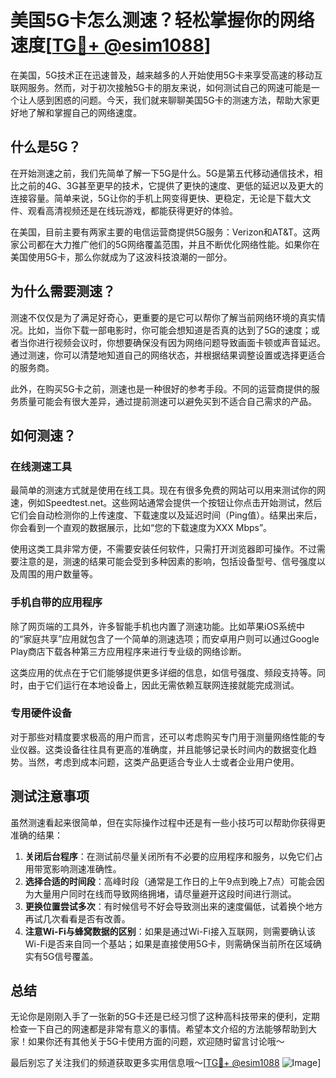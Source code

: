 # 美国5G卡怎么测速？轻松掌握你的网络速度[[TG💪+ @esim1088](https://t.me/s/esim1088)]

在美国，5G技术正在迅速普及，越来越多的人开始使用5G卡来享受高速的移动互联网服务。然而，对于初次接触5G卡的朋友来说，如何测试自己的网速可能是一个让人感到困惑的问题。今天，我们就来聊聊美国5G卡的测速方法，帮助大家更好地了解和掌握自己的网络速度。

## 什么是5G？

在开始测速之前，我们先简单了解一下5G是什么。5G是第五代移动通信技术，相比之前的4G、3G甚至更早的技术，它提供了更快的速度、更低的延迟以及更大的连接容量。简单来说，5G让你的手机上网变得更快、更稳定，无论是下载大文件、观看高清视频还是在线玩游戏，都能获得更好的体验。

在美国，目前主要有两家主要的电信运营商提供5G服务：Verizon和AT&T。这两家公司都在大力推广他们的5G网络覆盖范围，并且不断优化网络性能。如果你在美国使用5G卡，那么你就成为了这波科技浪潮的一部分。

## 为什么需要测速？

测速不仅仅是为了满足好奇心，更重要的是它可以帮你了解当前网络环境的真实情况。比如，当你下载一部电影时，你可能会想知道是否真的达到了5G的速度；或者当你进行视频会议时，你想要确保没有因为网络问题导致画面卡顿或声音延迟。通过测速，你可以清楚地知道自己的网络状态，并根据结果调整设置或选择更适合的服务商。

此外，在购买5G卡之前，测速也是一种很好的参考手段。不同的运营商提供的服务质量可能会有很大差异，通过提前测速可以避免买到不适合自己需求的产品。

## 如何测速？

### 在线测速工具

最简单的测速方式就是使用在线工具。现在有很多免费的网站可以用来测试你的网速，例如Speedtest.net。这些网站通常会提供一个按钮让你点击开始测试，然后它们会自动检测你的上传速度、下载速度以及延迟时间（Ping值）。结果出来后，你会看到一个直观的数据展示，比如“您的下载速度为XXX Mbps”。

使用这类工具非常方便，不需要安装任何软件，只需打开浏览器即可操作。不过需要注意的是，测速的结果可能会受到多种因素的影响，包括设备型号、信号强度以及周围的用户数量等。

### 手机自带的应用程序

除了网页端的工具外，许多智能手机也内置了测速功能。比如苹果iOS系统中的“家庭共享”应用就包含了一个简单的测速选项；而安卓用户则可以通过Google Play商店下载各种第三方应用程序来进行专业级的网络诊断。

这类应用的优点在于它们能够提供更多详细的信息，如信号强度、频段支持等。同时，由于它们运行在本地设备上，因此无需依赖互联网连接就能完成测试。

### 专用硬件设备

对于那些对精度要求极高的用户而言，还可以考虑购买专门用于测量网络性能的专业仪器。这类设备往往具有更高的准确度，并且能够记录长时间内的数据变化趋势。当然，考虑到成本问题，这类产品更适合专业人士或者企业用户使用。

## 测试注意事项

虽然测速看起来很简单，但在实际操作过程中还是有一些小技巧可以帮助你获得更准确的结果：

1. **关闭后台程序**：在测试前尽量关闭所有不必要的应用程序和服务，以免它们占用带宽影响测速准确性。
2. **选择合适的时间段**：高峰时段（通常是工作日的上午9点到晚上7点）可能会因为大量用户同时在线而导致网络拥堵，请尽量避开这段时间进行测试。
3. **更换位置尝试多次**：有时候信号不好会导致测出来的速度偏低，试着换个地方再试几次看看是否有改善。
4. **注意Wi-Fi与蜂窝数据的区别**：如果是通过Wi-Fi接入互联网，则需要确认该Wi-Fi是否来自同一个基站；如果是直接使用5G卡，则需确保当前所在区域确实有5G信号覆盖。

## 总结

无论你是刚刚入手了一张新的5G卡还是已经习惯了这种高科技带来的便利，定期检查一下自己的网速都是非常有意义的事情。希望本文介绍的方法能够帮助到大家！如果你还有其他关于5G卡使用方面的问题，欢迎随时留言讨论哦～

最后别忘了关注我们的频道获取更多实用信息哦～[[TG💪+ @esim1088](https://t.me/s/esim1088) ![Image](https://i.postimg.cc/4NQfJmqS/Snipaste-2025-05-13-00-14-12.png)]